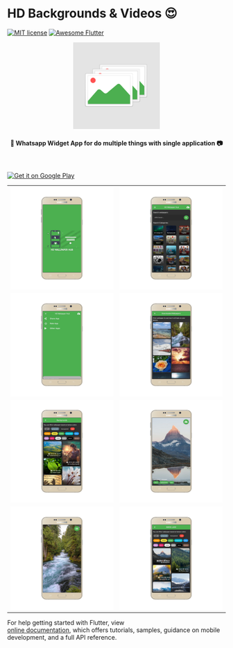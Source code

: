 # HD Backgrounds & Videos 😍

[![MIT license](http://img.shields.io/badge/license-MIT-brightgreen.svg)](http://opensource.org/licenses/MIT)
<a href="https://github.com/Solido/awesome-flutter">
   <img alt="Awesome Flutter" src="https://img.shields.io/badge/Awesome-Flutter-blue.svg?longCache=true&style=flat-square" />
</a>

<div align="center">
  <img src="assets/images/icon.png" width=200> 
</div>


<h4 align="center">
 📱 Whatsapp Widget App for do multiple things with single application 📷
</h4>
 
<br/>
<br/> 

<a href="https://play.google.com/store/apps/details?id=app.jaytarpara.pixabayhdwallpapers">
 <img alt='Get it on Google Play' src='https://play.google.com/intl/en_gb/badges/images/generic/en_badge_web_generic.png' width="230">
</a>
 

<div style="text-align: center">
	<table>
		<tr>
			<td style="text-align: center"><img src="hdwallpapers/mockup/1.png" width="600"/></td>
			<td style="text-align: center"><img src="hdwallpapers/mockup/2.png" width="610"/></td>
		</tr>
		<tr>
			<td style="text-align: center"><img src="hdwallpapers/mockup/3.png" width="600"/></td>
			<td style="text-align: center"><img src="hdwallpapers/mockup/4.png" width="610"/></td>
		</tr>
		<tr>
			<td style="text-align: center"><img src="hdwallpapers/mockup/5.png" width="610"/></td>
			<td style="text-align: center"><img src="hdwallpapers/mockup/6.png" width="610"/></td>
		</tr>
		<tr>
			<td style="text-align: center"><img src="hdwallpapers/mockup/7.png" width="610"/></td>
			<td style="text-align: center"><img src="hdwallpapers/mockup/8.png" width="610"/></td>
		</tr>
	</table>
</div>

For help getting started with Flutter, view   
[online documentation](https://flutter.io/docs), which offers tutorials, 
samples, guidance on mobile development, and a full API reference.